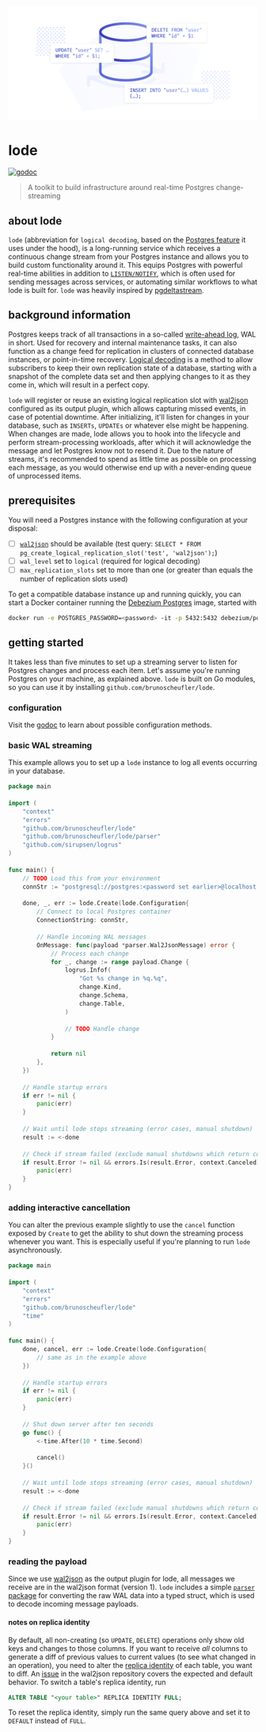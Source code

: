 ![header](./media/header.png)

# lode

[![godoc](https://godoc.org/github.com/brunoscheufler/lode?status.svg)](https://godoc.org/github.com/brunoscheufler/lode)

> A toolkit to build infrastructure around real-time Postgres change-streaming

## about lode

`lode` (abbreviation for `logical decoding`, based on the [Postgres feature](https://www.postgresql.org/docs/current/logicaldecoding.html) it uses under the hood),
is a long-running service which receives a continuous change stream from your Postgres instance and allows you to build custom functionality around it. This equips
Postgres with powerful real-time abilities in addition to [`LISTEN/NOTIFY`](https://www.postgresql.org/docs/current/sql-notify.html), which is often used for sending
messages across services, or automating similar workflows to what lode is built for. `lode` was heavily inspired by [pgdeltastream](https://github.com/hasura/pgdeltastream).

## background information

Postgres keeps track of all transactions in a so-called [write-ahead log](https://www.postgresql.org/docs/current/wal-intro.html), WAL in short. Used for recovery and internal
maintenance tasks, it can also function as a change feed for replication in clusters of connected database instances, or point-in-time recovery. [Logical decoding](https://www.postgresql.org/docs/current/logicaldecoding.html)
is a method to allow subscribers to keep their own replication state of a database, starting with a snapshot of the complete data set and then applying changes to it as they come in,
which will result in a perfect copy.

`lode` will register or reuse an existing logical replication slot with [wal2json](https://github.com/eulerto/wal2json) configured as its output plugin, which allows capturing missed events,
in case of potential downtime. After initializing, it'll listen for changes in your database, such as `INSERTs`, `UPDATEs` or whatever else might be happening. When changes
are made, lode allows you to hook into the lifecycle and perform stream-processing workloads, after which it will acknowledge the message and let Postgres know not to resend it.
Due to the nature of streams, it's recommended to spend as little time as possible on processing each message, as you would otherwise end up with a never-ending queue of unprocessed items.

## prerequisites

You will need a Postgres instance with the following configuration at your disposal:

- [ ] [`wal2json`](https://github.com/eulerto/wal2json) should be available (test query: `SELECT * FROM pg_create_logical_replication_slot('test', 'wal2json');`)
- [ ] `wal_level` set to `logical` (required for logical decoding)
- [ ] `max_replication_slots` set to more than one (or greater than equals the number of replication slots used)

To get a compatible database instance up and running quickly, you can start a Docker container running the [Debezium Postgres](https://hub.docker.com/r/debezium/postgres) image, started with

```bash
docker run -e POSTGRES_PASSWORD=<password> -it -p 5432:5432 debezium/postgres:12-alpine
```

## getting started

It takes less than five minutes to set up a streaming server to listen for Postgres changes and process
each item. Let's assume you're running Postgres on your machine, as explained above.
`lode` is built on Go modules, so you can use it by installing `github.com/brunoscheufler/lode`.

### configuration

Visit the [godoc](https://godoc.org/github.com/brunoscheufler/lode) to learn about possible configuration methods.

### basic WAL streaming

This example allows you to set up a `lode` instance to log all events occurring in your database.

```go
package main

import (
	"context"
	"errors"
	"github.com/brunoscheufler/lode"
	"github.com/brunoscheufler/lode/parser"
	"github.com/sirupsen/logrus"
)

func main() {
	// TODO Load this from your environment
	connStr := "postgresql://postgres:<password set earlier>@localhost:5432/postgres"

	done, _, err := lode.Create(lode.Configuration{
		// Connect to local Postgres container
		ConnectionString: connStr,

		// Handle incoming WAL messages
		OnMessage: func(payload *parser.Wal2JsonMessage) error {
			// Process each change
			for _, change := range payload.Change {
				logrus.Infof(
					"Got %s change in %q.%q",
					change.Kind,
					change.Schema,
					change.Table,
				)

				// TODO Handle change
			}

			return nil
		},
	})

	// Handle startup errors
	if err != nil {
		panic(err)
	}

	// Wait until lode stops streaming (error cases, manual shutdown)
	result := <-done

	// Check if stream failed (exclude manual shutdowns which return context cancellation error)
	if result.Error != nil && errors.Is(result.Error, context.Canceled) {
		panic(err)
	}
}
```

### adding interactive cancellation

You can alter the previous example slightly to use the `cancel` function exposed by `Create`
to get the ability to shut down the streaming process whenever you want. This is especially useful
if you're planning to run `lode` asynchronously.

```go
package main

import (
	"context"
	"errors"
	"github.com/brunoscheufler/lode"
	"time"
)

func main() {
	done, cancel, err := lode.Create(lode.Configuration{
		// same as in the example above
	})

	// Handle startup errors
	if err != nil {
		panic(err)
	}

	// Shut down server after ten seconds
	go func() {
		<-time.After(10 * time.Second)

		cancel()
	}()

	// Wait until lode stops streaming (error cases, manual shutdown)
	result := <-done

	// Check if stream failed (exclude manual shutdowns which return context cancellation error)
	if result.Error != nil && errors.Is(result.Error, context.Canceled) {
		panic(err)
	}
}
```

### reading the payload

Since we use [wal2json](https://github.com/eulerto/wal2json) as the output plugin for lode, all messages we receive are in the wal2json format (version 1).
`lode` includes a simple [`parser` package](https://godoc.org/github.com/brunoscheufler/lode/parser) for converting the raw WAL data into a typed struct,
which is used to decode incoming message payloads.

#### notes on replica identity

By default, all non-creating (so `UPDATE`, `DELETE`) operations only show old keys and changes to those columns. If you want to receive _all_ columns to generate
a diff of previous values to current values (to see what changed in an operation), you need to alter the [replica identity](https://www.postgresql.org/docs/current/logical-replication-publication.html)
of each table, you want to diff. An [issue](https://github.com/eulerto/wal2json/issues/7) in the wal2json repository covers the
expected and default behavior. To switch a table's replica identity, run

```sql
ALTER TABLE "<your table>" REPLICA IDENTITY FULL;
```

To reset the replica identity, simply run the same query above and set it to `DEFAULT` instead of `FULL`.
